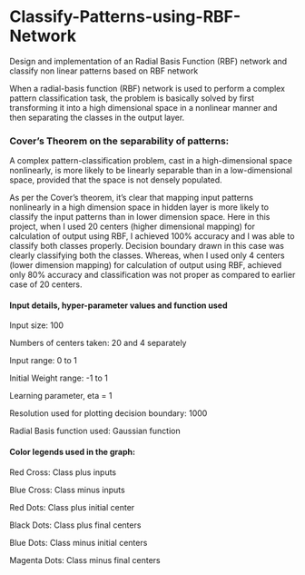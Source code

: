 # Classify-Patterns-using-RBF-Network
Design and implementation of an Radial Basis Function (RBF) network and classify non linear patterns based on RBF network

When a radial-basis function (RBF) network is used to perform a complex pattern classification
task, the problem is basically solved by first transforming it into a high dimensional space in a nonlinear manner and then separating the classes in the output layer. 

### Cover’s Theorem on the separability of patterns:
A complex pattern-classification problem, cast in a high-dimensional space nonlinearly,
is more likely to be linearly separable than in a low-dimensional space, provided that the
space is not densely populated.

As per the Cover’s theorem, it’s clear that mapping input patterns nonlinearly in a high dimension space in hidden layer is more likely to classify the input patterns than in lower dimension space.
Here in this project, when I used 20 centers (higher dimensional mapping) for calculation of output using RBF, I achieved 100% accuracy and I was able to classify both classes properly. Decision boundary drawn in this case was clearly classifying both the classes. 
Whereas, when I used only 4 centers (lower dimension mapping) for calculation of output using RBF, achieved only 80% accuracy and classification was not proper as compared to earlier case of 20 centers.


#### Input details, hyper-parameter values and function used

Input size: 100

Numbers of centers taken: 20 and 4 separately

Input range: 0 to 1

Initial Weight range: -1 to 1

Learning parameter, eta = 1

Resolution used for plotting decision boundary: 1000

Radial Basis function used: Gaussian function


#### Color legends used in the graph:

Red Cross: Class plus inputs

Blue Cross: Class minus inputs

Red Dots: Class plus initial center

Black Dots: Class plus final centers

Blue Dots: Class minus initial centers

Magenta Dots: Class minus final centers
